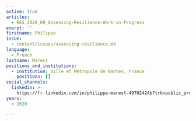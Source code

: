 ```yaml
---
active: true
articles:
  - RES_2020_09_Assessing-Resilience-Work-in-Progress
exerpt: ''
firstname: Philippe
issue:
  - content/issues/assessing-resilience.md
language:
  - French
lastname: Marest
positions_and_institutions:
  - institution: Ville et Métropole de Nantes, France
    positions: []
social_channels:
  linkedin: >-
    https://fr.linkedin.com/in/philippe-marest-49702424b?trk=public_profile_samename-profile
years:
  - 2020

---
```

